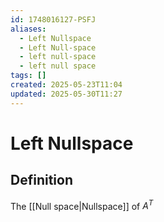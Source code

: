 ```yaml
---
id: 1748016127-PSFJ
aliases:
  - Left Nullspace
  - Left Null-space
  - left null-space
  - left null space
tags: []
created: 2025-05-23T11:04
updated: 2025-05-30T11:27
---
```


# Left Nullspace

## Definition

The [[Null space|Nullspace]] of $A^T$
